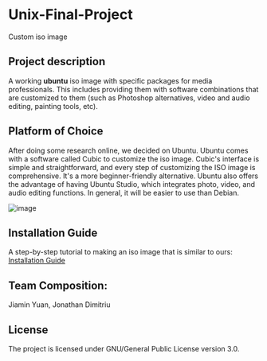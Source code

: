 # Unix-Final-Project
Custom iso image

## Project description
A working **ubuntu** iso image with specific packages for media professionals. This includes providing them with software combinations that are customized to them (such as Photoshop alternatives, video and audio editing, painting tools, etc).

## Platform of Choice
After doing some research online, we decided on Ubuntu. Ubuntu comes with a software called Cubic to customize the iso image. Cubic's interface is simple and straightforward, and every step of customizing the ISO image is comprehensive. It's a more beginner-friendly alternative. Ubuntu also offers the advantage of having Ubuntu Studio, which integrates photo, video, and audio editing functions. In general, it will be easier to use than Debian.

![image](https://user-images.githubusercontent.com/82058058/166124249-8f751a96-0e13-4f91-9280-21bc6a257399.png)

## Installation Guide
A step-by-step tutorial to making an iso image that is similar to ours: [Installation Guide](https://github.com/DeadBwain/Unix-Final-Project/blob/fd8d9ae53d5f8ba29d280028b84c6fda8f2cbbd6/INSTALLATION)

## Team Composition: 
Jiamin Yuan, Jonathan Dimitriu

## License
The project is licensed under GNU/General Public License version 3.0. 
